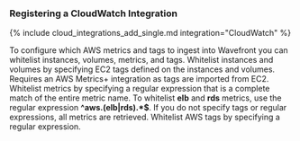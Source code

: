 ### Registering a CloudWatch Integration

{% include cloud_integrations_add_single.md integration="CloudWatch" %}

To configure which AWS metrics and tags to ingest into Wavefront you can whitelist instances, volumes, metrics, and tags. Whitelist instances and volumes by specifying EC2 tags defined on the instances and volumes. Requires an AWS Metrics+ integration as tags are imported from EC2. Whitelist metrics by specifying a regular expression that is a complete match of the entire metric name. To whitelist **elb** and **rds** metrics, use the regular expression **^aws\.(elb|rds).*$**. If you do not specify tags or regular expressions, all metrics are retrieved. Whitelist AWS tags by specifying a regular expression.
